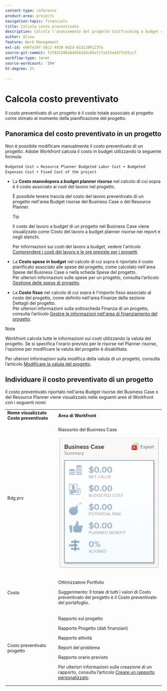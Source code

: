 ```yaml
---
content-type: reference
product-area: projects
navigation-topic: financials
title: Calcola costo preventivato
description: Calcola l'avanzamento del progetto CostTracking a budget con un rapporto di utilizzo""
author: Alina
feature: Work Management
exl-id: e96fe38f-58c2-4938-9d2d-81d1109123fa
source-git-commit: f2f825280204b56d2dc85efc7a315a4377e551c7
workflow-type: tm+mt
source-wordcount: '394'
ht-degree: 2%

---
```


# Calcola costo preventivato

<!--
<div data-mc-conditions="QuicksilverOrClassic.Draft mode">
<p>(NOTE: This article is linked from "Tracking Project Progress with a Utilization Report"</p>
<p>Keep the structure of this article similar to Calculating Budgeted Labor Cost)</p>
</div>
-->

Il costo preventivato di un progetto è il costo totale associato al progetto come stimato al momento della pianificazione del progetto.

## Panoramica del costo preventivato in un progetto

Non è possibile modificare manualmente il costo preventivato di un progetto. Adobe Workfront calcola il costo in budget utilizzando la seguente formula:

`Budgeted Cost = Resource Planner Budgeted Labor Cost + Budgeted Expenses Cost + Fixed Cost of the project`

* La **Costo manodopera a budget planner risorse** nel calcolo di cui sopra è il costo associato ai ruoli del lavoro nel progetto.

   È possibile tenere traccia del costo del lavoro preventivato di un progetto nell&#39;area Budget risorse del Business Case o del Resource Planner.

   >[!TIP]
   >
   >  Il costo del lavoro a budget di un progetto nel Business Case viene visualizzato come Costo del lavoro a budget planner risorse nei report e negli elenchi.

   Per informazioni sui costi del lavoro a budget, vedere l&#39;articolo [Comprendere i costi del lavoro e le ore previste per i progetti](../../../manage-work/projects/project-finances/budgeted-labor-cost.md).

* La **Costo spese in budget** nel calcolo di cui sopra è riportato il costo pianificato associato alle spese del progetto, come calcolato nell&#39;area Spese del Business Case o nella scheda Spese del progetto.\
   Per ulteriori informazioni sulle spese per un progetto, consulta l’articolo [Gestione delle spese di progetto](../../../manage-work/projects/project-finances/manage-project-expenses.md).

* La **Costo fisso** nel calcolo di cui sopra è l&#39;importo fisso associato al costo del progetto, come definito nell&#39;area Finanze della sezione Dettagli del progetto.\
   Per ulteriori informazioni sulla sottoscheda Finanza di un progetto, consulta l’articolo [Gestire le informazioni nell&#39;area di finanziamento del progetto](../../../manage-work/projects/project-finances/manage-project-finance-area.md).

>[!NOTE]
>
>Workfront calcola tutte le informazioni sui costi utilizzando la valuta del progetto. Se si specifica l&#39;orario previsto per le risorse nel Planner risorse, l&#39;opzione per modificare la valuta del progetto è disabilitata.
>
>Per ulteriori informazioni sulla modifica della valuta di un progetto, consulta l’articolo [Modificare la valuta del progetto](../../../manage-work/projects/project-finances/change-project-currency.md).

## Individuare il costo preventivato di un progetto

Il costo preventivato riportato nell&#39;area Budget risorse del Business Case o del Resource Planner viene visualizzato nelle seguenti aree di Workfront con i seguenti nomi:

<table style="table-layout:auto"> 
   <col> 
   <col> 
   <tbody> 
    <tr> 
     <td><strong>Nome visualizzato Costo preventivato</strong></td> 
     <td><strong>Area di Workfront</strong></td> 
    </tr> 
    <tr> 
     <td>Bdg prv</td> 
     <td> <p>Riassunto del Business Case</p> <p> <img src="assets/business-case-summary-qs-350x453.png" style="width: 350;height: 453;"> </p> </td> 
    </tr> 
    <tr> 
     <td>Costo</td> 
     <td> <p>Ottimizzatore Portfolio</p> <p>Suggerimento: Il totale di tutti i valori di Costo preventivato del progetto è il Costo preventivato del portafoglio.</p> </td> 
    </tr> 
    <tr> 
     <td>Costo preventivato progetto</td> 
     <td> <!--
       <p data-mc-conditions="QuicksilverOrClassic.Draft mode">Resource Estimates report (NOTE: this was removed with flash)</p>
      --> <p>Rapporto sul progetto</p> <p>Rapporto Progetto (dati finanziari)</p> <p>Rapporto attività</p> <p>Report del problema</p> <p>Rapporto orario previsto</p> <p>Per ulteriori informazioni sulla creazione di un rapporto, consulta l’articolo <a href="../../../reports-and-dashboards/reports/creating-and-managing-reports/create-custom-report.md" class="MCXref xref">Creare un rapporto personalizzato</a>.</p> </td> 
    </tr> 
   </tbody> 
  </table>
